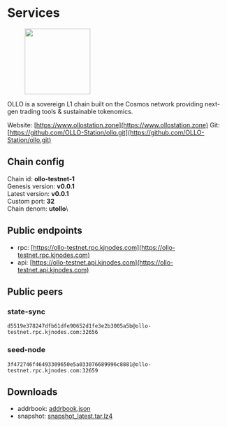 # Services

<figure><img src="https://raw.githubusercontent.com/kj89/testnet_manuals/main/pingpub/logos/ollo.png" width="150" alt=""><figcaption></figcaption></figure>

OLLO is a sovereign L1 chain built on the Cosmos network providing  next-gen trading tools & sustainable tokenomics.


Website: [https://www.ollostation.zone](https://www.ollostation.zone)
Git: [https://github.com/OLLO-Station/ollo.git](https://github.com/OLLO-Station/ollo.git)

## Chain config

Chain id: **ollo-testnet-1**\
Genesis version: **v0.0.1**\
Latest version: **v0.0.1**\
Custom port: **32**\
Chain denom: **utollo**\


## Public endpoints

* rpc: [https://ollo-testnet.rpc.kjnodes.com](https://ollo-testnet.rpc.kjnodes.com)
* api: [https://ollo-testnet.api.kjnodes.com](https://ollo-testnet.api.kjnodes.com)

## Public peers

### state-sync

```
d5519e378247dfb61dfe90652d1fe3e2b3005a5b@ollo-testnet.rpc.kjnodes.com:32656
```

### seed-node

```
3f472746f46493309650e5a033076689996c8881@ollo-testnet.rpc.kjnodes.com:32659
```

## Downloads

* addrbook: [addrbook.json](https://snapshots.kjnodes.com/ollo-testnet/addrbook.json)
* snapshot: [snapshot_latest.tar.lz4](https://snapshots.kjnodes.com/ollo-testnet/snapshot\_latest.tar.lz4)
